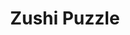 ---
layout: place
title: Zushi Puzzle
permalink: /california/san-francisco/zushi-puzzle.html
stateAbbr: CA
stateName: California
cityName: San Francisco
seo:
  type: restaurant
  links: http://www.zushipuzzle.com/
place_id: ChIJy-nXMNqAhYAR40z3pkUofL8
photos:
  - name: >-
      places/ChIJy-nXMNqAhYAR40z3pkUofL8/photos/AeeoHcLXEUxhp2HcROJRWNb4R1WOkLWFxUnPNmtx9mPA4eNiQOztrka7ckpxk6ty_Gv7Yw8P5KWnl2SwgP-JHeqHcLxh26j8NO5vpUtM7iIUTT9D6daXBiT4KjiK1KEU8dVrc-iCcXAmyL2GYAhNnhDXCU_H9bRHRDeF1F07Dv-K3tMr2tISXzt5HLiUQGivaDhZgHsYJjuHyY63cf0DeOazYAVqZiwX3WdzWieb5dLlp54x4lcH-6xA2jSaUQg36BRN7SPWy41szhLw3SqjtzHr0AyPDJljHtkmBKIaIKoEFFI29xIMD6bBUAlGcM9x3aIfp3bajXMMIfqZTUa4XNJJ8mhrj3Lf_Xx6R9y-PkfR9DXzfqZt2tsgCgSEAewAXxK6TL44d5SW-72yGcnQ79dn0QR0v3voiUaUYhsqYUjnp6NSHwRD
    widthPx: 4032
    heightPx: 3024
    authorAttributions:
      - displayName: Darnell Kemp
        uri: https://maps.google.com/maps/contrib/109041329111989312979
        photoUri: >-
          https://lh3.googleusercontent.com/a-/ALV-UjWfsfrQQ9queTgPIYzw2hae8L5Sk6c2N0fFkjtydqt_Eo3XqFrI=s100-p-k-no-mo
    flagContentUri: >-
      https://www.google.com/local/imagery/report/?cb_client=maps_api_places.places_api&image_key=!1e10!2sCIHM0ogKEICAgIDu0cTF6QE&hl=en-US
    googleMapsUri: >-
      https://www.google.com/maps/place//data=!3m4!1e2!3m2!1sCIHM0ogKEICAgIDu0cTF6QE!2e10!4m2!3m1!1s0x808580da30d7e9cb:0xbf7c2845a6f74ce3
  - name: >-
      places/ChIJy-nXMNqAhYAR40z3pkUofL8/photos/AeeoHcJ9OWuVnWmrFIamje8zKBwZ_OjOIYjR-rR7r9lGEUwAK6X92qoNNMTwYMTNT-RNx6OhwP-05eWcufeeiiUNTudBIiTWPR1TjvE4cp8Xj7lsPcjAA66ZY6dx3NgVYIO5zkgMkl3wwxHnqBsc8OwyBLrrNiCJbMB_BY40t_IDzCQNUFloHMqk7sMshD4I0p2sg-gMK7vvkyi8BIWoGarWwrDHp-zajRNaKrp8UMx53-E9BfVrHCGqpm83x9Z_V0YIxeQ9U9y-9VjAaQfVBxqlAi767Dk9EcsvprdWJY7UillDQh23Vzhj4sSL170KAZEcwn-_yMkJ2jWCgCO54-dIyrKverVhIoGKBEUgrfkwiQPWw9SJ9c8MfGgzLVDLl6Xg2cvjvbm6aDwoIEWU1LEbypxaTRoYEWqtsjHHYgfFMY4mtc0
    widthPx: 4032
    heightPx: 3024
    authorAttributions:
      - displayName: Bao Chau Nguyen
        uri: https://maps.google.com/maps/contrib/106802591011629773400
        photoUri: >-
          https://lh3.googleusercontent.com/a-/ALV-UjUCKqZB2nefDHy8X7_jJUVWLBr5GZUM7J5xofQ6i8k4348c77WP=s100-p-k-no-mo
    flagContentUri: >-
      https://www.google.com/local/imagery/report/?cb_client=maps_api_places.places_api&image_key=!1e10!2sCIHM0ogKEICAgIC-jezq1gE&hl=en-US
    googleMapsUri: >-
      https://www.google.com/maps/place//data=!3m4!1e2!3m2!1sCIHM0ogKEICAgIC-jezq1gE!2e10!4m2!3m1!1s0x808580da30d7e9cb:0xbf7c2845a6f74ce3
  - name: >-
      places/ChIJy-nXMNqAhYAR40z3pkUofL8/photos/AeeoHcJPBB9O5KkfMgaC_rxKIHuCR-JFpv-CCP-Zm2jgmPd9DX3-NCHSBzkLNEGML9oK9AznxtdwFXEVuS6DUaDCoudGH2KOOdJ_CTUCvWW0RpL_fGmtACQiWsvKiGT_hnf67lNilA71kKwzsmoRJR_RlbXb81JvaqEI_WIRt0CSyvuN0putbq9AdSQOX-AMn-cj2Ovhn2lCFj1Nlf_AtPRLUSfafpHrGbx8XQlDzKhm5kfFJfPpk5nkfoOzCSaXpH8XmdeIM-t2H3T1ND94zqtJTr5wyZotI7kTS8GxFXRAHfw7mrrKNcyQEZuvpt5RGp2pPFElnwtUHYYc2g7AlvnVSIpsBw7_d2d7hyQxDKSJ_LIYlsvc8ZXPniOMAepK9CAjz05rypcH8OaZrrI0MveD6EEg3YbEhJ8P-SetBntX8kpeIFxd
    widthPx: 4032
    heightPx: 3024
    authorAttributions:
      - displayName: Missy ice
        uri: https://maps.google.com/maps/contrib/107675776724835562977
        photoUri: >-
          https://lh3.googleusercontent.com/a/ACg8ocLALpIfM3Xkagn6wnbMy3Z_acX9NcXT4rxWcMVxHRgYHTLGeIQM=s100-p-k-no-mo
    flagContentUri: >-
      https://www.google.com/local/imagery/report/?cb_client=maps_api_places.places_api&image_key=!1e10!2sCIHM0ogKEICAgICj8oPSqgE&hl=en-US
    googleMapsUri: >-
      https://www.google.com/maps/place//data=!3m4!1e2!3m2!1sCIHM0ogKEICAgICj8oPSqgE!2e10!4m2!3m1!1s0x808580da30d7e9cb:0xbf7c2845a6f74ce3
  - name: >-
      places/ChIJy-nXMNqAhYAR40z3pkUofL8/photos/AeeoHcJH-LlHgHmtyKGeIzdlL41_mCiWoxdsQa1OEAUs-EEp5CcKWO_6iNly2pSGD9CvkoGMLuq_ymN5tVNeokJ4S9pBfcOFRucCb6LUVUQiMq2ANLMd_PoYSm-osmEL8VhAb9NMuDHvwqLfP4BKIGS8NAvCBrjLvB0F766llhW9sQ36lgljhYF6nnQ_hFUWMj7AFQEbHp5WB1K8EhCUxuVHzpnlUNlVeGltodPSoOHkzMo1MSV65jeUrl9n_c1zxrYNTnJvMPfPG_o5mosmdiHWyjrzo06WwVuVP5z_WSMa4-THHm1oC3TWp4fWkObIP_YLEtaDfmMIWLRuyGoA2jMzYIKyjzOJbYuen8Go9VUInGIKAZhcUrDo3VSDIqYxzhxShDSFvOQl_pLfFOmCHg3cGThuH3M4rnid7BGFNgxmq0WWyxgq
    widthPx: 3024
    heightPx: 4032
    authorAttributions:
      - displayName: Catherine Chen
        uri: https://maps.google.com/maps/contrib/115307933511021515436
        photoUri: >-
          https://lh3.googleusercontent.com/a-/ALV-UjVxf_qvc7_Whri7i0XovRJg3A1IScglookxRu8pl-5B9DFnAONDoA=s100-p-k-no-mo
    flagContentUri: >-
      https://www.google.com/local/imagery/report/?cb_client=maps_api_places.places_api&image_key=!1e10!2sCIHM0ogKEICAgICBg8zCtQE&hl=en-US
    googleMapsUri: >-
      https://www.google.com/maps/place//data=!3m4!1e2!3m2!1sCIHM0ogKEICAgICBg8zCtQE!2e10!4m2!3m1!1s0x808580da30d7e9cb:0xbf7c2845a6f74ce3
  - name: >-
      places/ChIJy-nXMNqAhYAR40z3pkUofL8/photos/AeeoHcK8K93J_FG1JIMgij8zlgtjxgniHeHKdEMfXEcHpQxVD6cF3wfkKK0bxJDpQcZjM83xnXSY2P_FHSjjOE6Dfe0foS6JmxYLM2OE29DR-l6OcNyNSmE34Ytf9tZKEXFbZHPVvDSH0o04B5ZKQ51r2F9x5oWnzyvqIWHrYE3M8VBkzJqFRv9N3HcYhOov8VpZ7YlkVU9yHWpuRVN9T_xJqU8MobPCNV7DE_tBQLxt2E-Kw1qF2pKFzSXlkjC26JDHkU43qozzRi2Y45D8xxHNYaHWRURnZxjtRNxN698pnFUEtRg1cQJSelw9BHf6KJkjBtH_Cwpk14ToLf01Ctt3CXHIc8J44tFmqIYCVRW5fNAb0_V3rCiPn7zXKHfU51L5FkdbgxeCRVkuLl3VJ76wQL8XmjCqtYLdeMFzRghZYBgh8w
    widthPx: 4032
    heightPx: 3024
    authorAttributions:
      - displayName: Missy ice
        uri: https://maps.google.com/maps/contrib/107675776724835562977
        photoUri: >-
          https://lh3.googleusercontent.com/a/ACg8ocLALpIfM3Xkagn6wnbMy3Z_acX9NcXT4rxWcMVxHRgYHTLGeIQM=s100-p-k-no-mo
    flagContentUri: >-
      https://www.google.com/local/imagery/report/?cb_client=maps_api_places.places_api&image_key=!1e10!2sCIHM0ogKEICAgICj8oPSSg&hl=en-US
    googleMapsUri: >-
      https://www.google.com/maps/place//data=!3m4!1e2!3m2!1sCIHM0ogKEICAgICj8oPSSg!2e10!4m2!3m1!1s0x808580da30d7e9cb:0xbf7c2845a6f74ce3
  - name: >-
      places/ChIJy-nXMNqAhYAR40z3pkUofL8/photos/AeeoHcKn_dBRFFA9N79Fh1rkMdtklHZVdFjTnIaOaviR3dDDtB3qVPFTIHLLi1NF3U7oLM97cxIUMjDljRLseLBf_viJpUvJ-94mbzX8FHEx4kFO-zGrLSf61HLwGirpwDG_cCmgSaHE_4M6QoKSXvXsnerAb8sYz5j2_yq6IpwtJkG-t5hJb0uvmV75pJfK4p-LvXFFtEE0HkegSCNQ_h6QqbqJX5xbH2Ueurzd0Zs_cMjzOYEkArXaSk6DsgqDCBupUYLvBX0dEv24X8XNdq6HPp6Kc_fu0lDmH8iHZmjPC9K7dAe0N-feIBm1sfclTqgvqHNxv-3M7IpDD-il494xEHd899v_3-KZLZ5YO6GiMrdJLTmlmVQU7BZtUfiNgNJSD8Ipqifb7Gjb_vl19Bt8K3VxHmzXcxjXYHbKm5r2cAvz6Bk
    widthPx: 2925
    heightPx: 2194
    authorAttributions:
      - displayName: Michael Richard Greene
        uri: https://maps.google.com/maps/contrib/111449972518722977945
        photoUri: >-
          https://lh3.googleusercontent.com/a-/ALV-UjVKPn7fpyxucgIks7x9zKkc9ViP0Nl8kGg_cnoCkISl_nqgJfs=s100-p-k-no-mo
    flagContentUri: >-
      https://www.google.com/local/imagery/report/?cb_client=maps_api_places.places_api&image_key=!1e10!2sCIHM0ogKEICAgIDn1anM9AE&hl=en-US
    googleMapsUri: >-
      https://www.google.com/maps/place//data=!3m4!1e2!3m2!1sCIHM0ogKEICAgIDn1anM9AE!2e10!4m2!3m1!1s0x808580da30d7e9cb:0xbf7c2845a6f74ce3
  - name: >-
      places/ChIJy-nXMNqAhYAR40z3pkUofL8/photos/AeeoHcLmODnuiLIpG48WPsL4YaETEZ3MiA7MMcGTAoMfq-F5vbL8bbbyhyhvC2F5KlHDb8zQNhrGPWQRvEAQa_zyb5TEdFIoAbFVqO3saSENaBuqllH5oRvXKEzIimcrHDAg6SthilpxCDH22y5m7yFbWkQGrt_TUVpHS7rOgF5A7cHDlVE3OhGY45ObpL-8uqikCUpF_0O7-bWkru3VmrjCKTWKuKKIFn40UoIg9g7D9q6ZAHq98FRUdrLkJOuzBeOPsmSKBZ9D2JWi3WDPec289kj4NO3h0J6HkR9EXTkT6u9qklFP9N6budfRh3tLZdoAZxJV-ZE-uJOGLomNOlSfI0bZXhfg9ncuXWzZdI3MEiQ2ffTecxfT1z-4e024K87OyjbGXayKGuMG1Zsud-x1ZWpoOvDw0QK55-MKuIUC2srZy1rY
    widthPx: 4032
    heightPx: 3024
    authorAttributions:
      - displayName: Patrick
        uri: https://maps.google.com/maps/contrib/100998247012389933997
        photoUri: >-
          https://lh3.googleusercontent.com/a/ACg8ocImupc7OoK57ZZEVC5vngrF39biucsHdKBCp3yD7u5eOZYxtg=s100-p-k-no-mo
    flagContentUri: >-
      https://www.google.com/local/imagery/report/?cb_client=maps_api_places.places_api&image_key=!1e10!2sCIHM0ogKEICAgICJnez_ngE&hl=en-US
    googleMapsUri: >-
      https://www.google.com/maps/place//data=!3m4!1e2!3m2!1sCIHM0ogKEICAgICJnez_ngE!2e10!4m2!3m1!1s0x808580da30d7e9cb:0xbf7c2845a6f74ce3
  - name: >-
      places/ChIJy-nXMNqAhYAR40z3pkUofL8/photos/AeeoHcLwlQdv3KwS0ntiY3dlXi0yxsBSU4Vz_lnS91TE4AxbdS_rlY8LJ6A5WSmJPlQ59DzUDNxQGAPsyjhQTQ3o-Iz_aECaY1emdDWoXVa5Y93h5rNNDt2Z8ksp8-Ns4GXDHM11-WuxRw6TmwIkqtCSvGJ1uCTeBOLm95i07vEDFipabHWkr3EhQPpwkn22xW4t_5-dJ-27hEnrFiXrLk_xpyoC-HG9GsZXWzyuRQum1Hws6Pk2sFcMlGO3dg4dlAlH0BewbiqB-HA_4yQuWj2DMUV7dX3O0nnyYiyCGN5ngoskbrHcJXc-oNyFzZirt_7UyrXrIszFemNaaCJlMZh_Q8VX2Gk_4ELvECAng5jpmsoUNzNelUA4bmiIZeHGTv4_jvNxmYNdYi_NbnMNXTpUsUdwumjffyvBBEMv50H8ntA0uQ
    widthPx: 3510
    heightPx: 4680
    authorAttributions:
      - displayName: Jennifer Yan
        uri: https://maps.google.com/maps/contrib/112162562514967456419
        photoUri: >-
          https://lh3.googleusercontent.com/a-/ALV-UjVoas5oS7v-6DnZPnRP-CJYO4DiSMxvsADM200BcAXrOVnaquaE=s100-p-k-no-mo
    flagContentUri: >-
      https://www.google.com/local/imagery/report/?cb_client=maps_api_places.places_api&image_key=!1e10!2sCIHM0ogKEICAgICj8PWqfg&hl=en-US
    googleMapsUri: >-
      https://www.google.com/maps/place//data=!3m4!1e2!3m2!1sCIHM0ogKEICAgICj8PWqfg!2e10!4m2!3m1!1s0x808580da30d7e9cb:0xbf7c2845a6f74ce3
  - name: >-
      places/ChIJy-nXMNqAhYAR40z3pkUofL8/photos/AeeoHcLszEibrMyIGptvk1JIRYR-6aX2XVavdwxNsgXj_K9wQZlDYu14PMXMzx9V79mGoCKj319sx5xIwH-63VFA0HiuhoHcFRYSb1VETjO3yLjmcpxb1sSyaqg5TGcpQbECbuPlcSHQeYLz3fKrfSq7wc-SL0e7jrJYEYZG5y7GPTQfJwZaWaontFdgQluhpsTYf9x9lzjLlWoC0uW_z75QihBydd6Va9JvHu5LSGwVwdBbu4Z2B7HaskzyVoJ5eXLRR3cDkr8ZZe9Xfx2RcO8Lrlbb4i3U-9gEj7XdFcwX29sv9c7FijkU5ueFhFPk7jW_9aWCaFXbMFdRVuVjlZvf0w9UXoPD2OO5waemm21ZKfKmWBg9IAF7bKOTvDTPhjkF_Gz_X_m_iBvU0OwsO5g15r4QJWWgNERCcIHK4W221W3jjUFu
    widthPx: 4032
    heightPx: 3024
    authorAttributions:
      - displayName: Derek Cheng
        uri: https://maps.google.com/maps/contrib/106239533799913827811
        photoUri: >-
          https://lh3.googleusercontent.com/a-/ALV-UjVWcCtPq3Eb2svgX9llxHNM-1MPlT6G83dapkn8lpIDjYzK-Vos=s100-p-k-no-mo
    flagContentUri: >-
      https://www.google.com/local/imagery/report/?cb_client=maps_api_places.places_api&image_key=!1e10!2sCIHM0ogKEICAgIDEksfJ-gE&hl=en-US
    googleMapsUri: >-
      https://www.google.com/maps/place//data=!3m4!1e2!3m2!1sCIHM0ogKEICAgIDEksfJ-gE!2e10!4m2!3m1!1s0x808580da30d7e9cb:0xbf7c2845a6f74ce3
  - name: >-
      places/ChIJy-nXMNqAhYAR40z3pkUofL8/photos/AeeoHcLZmVfOtICWCFihU3bFzLoj4GrOCUTMPDo6aXK56fCwx3oBEhs3y32eXT7Cx_-4SAQk_6AjkQL6i4bhdZqT8Dgh9TL9Gsd5XI1wPYfehCRAoT7RkHcdhcLmf5qe5nJvnicgPT7YjEZdr1ZEdIITV_7Isq5f2i3u0k_WpIbVJFfiKkGXGpX-nfVRpi2-cGkcz3QwffsaSZ7QXPooWY17TTFmjIlOxRn9UF1i93GnZSByRFwYcfsAxXUZdjrIrmuSJTxHtgCz25CuZkcMhMRz3wfS7TNxXdOtiGNNWLysFxarBmBMYk8GmRtnkQ35q7zbJvZ5gWqtfO_Mp0yX3ZvfdMQP3TYeg00mpSTBedseGJVxe1hNylOIOvdSu-ynlA7eIJ0inMzXhrQFykTueFmOyKtlzcVHjW-0YgOQZuz-QCZ0AFrv
    widthPx: 4032
    heightPx: 3024
    authorAttributions:
      - displayName: Patrick
        uri: https://maps.google.com/maps/contrib/100998247012389933997
        photoUri: >-
          https://lh3.googleusercontent.com/a/ACg8ocImupc7OoK57ZZEVC5vngrF39biucsHdKBCp3yD7u5eOZYxtg=s100-p-k-no-mo
    flagContentUri: >-
      https://www.google.com/local/imagery/report/?cb_client=maps_api_places.places_api&image_key=!1e10!2sCIHM0ogKEICAgICJnez_vgE&hl=en-US
    googleMapsUri: >-
      https://www.google.com/maps/place//data=!3m4!1e2!3m2!1sCIHM0ogKEICAgICJnez_vgE!2e10!4m2!3m1!1s0x808580da30d7e9cb:0xbf7c2845a6f74ce3
address: 1910 Lombard St, San Francisco, CA 94123, USA
street: 1910 Lombard St
city: San Francisco
state: CA
zip: '94123'
country: USA
neighborhood: Marina District
latitude: '37.800447'
longitude: '-122.433159'
accessibility_options:
  wheelchairAccessibleEntrance: true
  wheelchairAccessibleRestroom: true
  wheelchairAccessibleSeating: true
business_status: OPERATIONAL
name: Zushi Puzzle
google_maps_links:
  directionsUri: >-
    https://www.google.com/maps/dir//''/data=!4m7!4m6!1m1!4e2!1m2!1m1!1s0x808580da30d7e9cb:0xbf7c2845a6f74ce3!3e0
  placeUri: https://maps.google.com/?cid=13797947637975436515
  writeAReviewUri: >-
    https://www.google.com/maps/place//data=!4m3!3m2!1s0x808580da30d7e9cb:0xbf7c2845a6f74ce3!12e1
  reviewsUri: >-
    https://www.google.com/maps/place//data=!4m4!3m3!1s0x808580da30d7e9cb:0xbf7c2845a6f74ce3!9m1!1b1
  photosUri: >-
    https://www.google.com/maps/place//data=!4m3!3m2!1s0x808580da30d7e9cb:0xbf7c2845a6f74ce3!10e5
primary_type: Japanese Restaurant
opening_hours:
  openNow: false
  periods:
    - open:
        day: 1
        hour: 17
        minute: 0
      close:
        day: 1
        hour: 21
        minute: 30
    - open:
        day: 2
        hour: 17
        minute: 0
      close:
        day: 2
        hour: 21
        minute: 30
    - open:
        day: 3
        hour: 17
        minute: 0
      close:
        day: 3
        hour: 21
        minute: 30
    - open:
        day: 4
        hour: 17
        minute: 0
      close:
        day: 4
        hour: 21
        minute: 30
    - open:
        day: 5
        hour: 17
        minute: 0
      close:
        day: 5
        hour: 21
        minute: 30
    - open:
        day: 6
        hour: 17
        minute: 0
      close:
        day: 6
        hour: 21
        minute: 30
  weekdayDescriptions:
    - 'Monday: 5:00 – 9:30 PM'
    - 'Tuesday: 5:00 – 9:30 PM'
    - 'Wednesday: 5:00 – 9:30 PM'
    - 'Thursday: 5:00 – 9:30 PM'
    - 'Friday: 5:00 – 9:30 PM'
    - 'Saturday: 5:00 – 9:30 PM'
    - 'Sunday: Closed'
  nextOpenTime: '2025-05-04T00:00:00Z'
secondary_opening_hours:
  regular:
    weekdayDescriptions: null
    type: null
  current:
    weekdayDescriptions: null
    type: null
phone: (415) 931-9319
price_level: PRICE_LEVEL_VERY_EXPENSIVE
price_range: $100 &ndash; & up
rating: '4.6'
rating_count: 427
website: http://www.zushipuzzle.com/
description: >-
  Explore Zushi Puzzle in San Francisco$$$Zushi Puzzle in San Francisco, CA,
  stands out as an intimate Japanese restaurant specializing in fresh sushi and
  omakase experiences that highlight rare cuts of fish. The spot features a cozy
  sushi bar atmosphere, perfect for those seeking authentic flavors in a
  welcoming setting, with accessibility options that make it easy for everyone
  to enjoy. Evening hours bring a focus on expertly crafted dishes that blend
  traditional techniques with high-quality ingredients, appealing to sushi
  enthusiasts looking for something special in the Marina District. This
  top-rated eatery combines simplicity and elegance, offering a dining
  experience that feels both exclusive and approachable for anyone craving
  Japanese cuisine nearby.
generative_summary: >-
  Explore Zushi Puzzle in San Francisco$$$Zushi Puzzle in San Francisco, CA,
  stands out as an intimate Japanese restaurant specializing in fresh sushi and
  omakase experiences that highlight rare cuts of fish. The spot features a cozy
  sushi bar atmosphere, perfect for those seeking authentic flavors in a
  welcoming setting, with accessibility options that make it easy for everyone
  to enjoy. Evening hours bring a focus on expertly crafted dishes that blend
  traditional techniques with high-quality ingredients, appealing to sushi
  enthusiasts looking for something special in the Marina District. This
  top-rated eatery combines simplicity and elegance, offering a dining
  experience that feels both exclusive and approachable for anyone craving
  Japanese cuisine nearby.
generative_disclosure: Summarized by AI using the Grok-3-Mini model.
reviews: null
review_summary: >-
  What Customers Are Buzzing About$$$Visitors to this sushi spot in San
  Francisco often highlight the outstanding freshness of the fish and the
  creative twists on classic rolls, making it a go-to for anyone searching for
  quality Japanese dining. With a solid 4.6 rating from hundreds of reviews,
  people appreciate the attentive service and intimate vibe that enhance the
  overall meal without overwhelming the senses. Many mention the omakase options
  as a standout feature, praising how they deliver surprising flavors that keep
  diners coming back for more. While it's clear this place excels in delivering
  a memorable experience, some note that the higher price point reflects the
  premium ingredients, yet it's worth it for those treating themselves to the
  best sushi around. Overall, it's a reliable choice for sushi lovers exploring
  the area, blending genuine praise with a few practical insights to help you
  decide on your next visit.
review_disclosure: Summarized by AI using the Grok-3-Mini model.
parking_options: null
payment_options: null
allow_dogs: null
curbside_pickup: null
delivery: null
dine_in: null
good_for_children: null
good_for_groups: null
good_for_sports: null
live_music: null
menu_for_children: null
outdoor_seating: null
reservable: null
restroom: null
serves_beer: null
serves_breakfast: null
serves_brunch: null
serves_cocktails: null
serves_coffee: null
serves_dinner: null
serves_dessert: null
serves_lunch: null
serves_vegetarian_food: null
serves_wine: null
takeout: null
update_category: enterprise
places_description: null

---